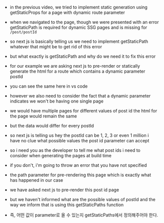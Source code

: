 - in the previous video, we tried to implement static generation using getStaticProps for a page with dynamic route parameter
- when we navigated to the page, though we were presented with an error getStaticPath is required for dynamic SSG pages and is missing for `/post/postId`
- so next js is basically telling us we need to implement getStaticPath whatever that might be to get rid of this error
- but what exactly is getStaticPath and why do we need it to fix this error

- for our example we are asking next js to pre-render or statically generate the html for a route which contains a dynamic parameter postId 
- you can see the same here in vs code
- however we also need to consider the fact that a dynamic parameter indicates we won't be having one single page

- we would have multiple pages for different values of post id the html for the page would remain the same
- but the data would differ for every postId
- so next js is telling us hey the postId can be 1, 2, 3 or even 1 million i have no clue what possible values the post id parameter can accept
- so i need you as the developer to tell me what post ids i need to consider when generating the pages at build time
- if you don't, i'm going to throw an error that you have not specified
- the path parameter for pre-rendering this page which is exactly what has happened in our case
- we have asked next js to pre-render this post id page
- but we haven't informed what are the possible values of postId and the way we inform that is using this getStaticPaths function
- 즉, 어떤 값이 parameter로 올 수 있는지 getStaticPaths에서 정의해주어야 한다.
